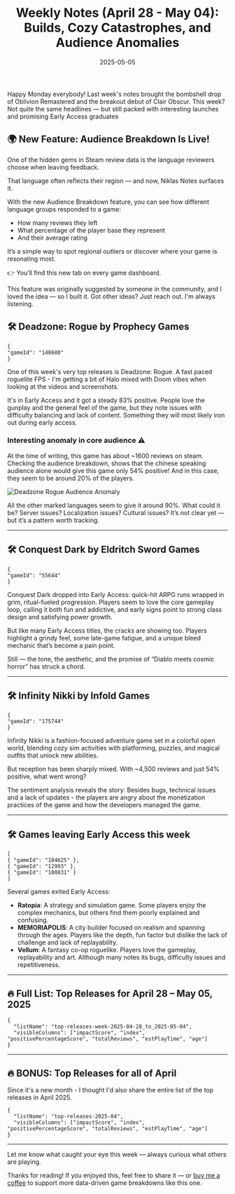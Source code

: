 ﻿---
title: "Weekly Notes (April 28 - May 04): Builds, Cozy Catastrophes, and Audience Anomalies"
slug: "weekly-notes-2025-04-28"
date: "2025-05-05"
description: "Roguelite shooters, fashion RPGs, and Diablo-likes walk into Early Access. Here's what happened — and what players really thought, language by language."
tags: ["Weekly Notes", "Steam Reviews", "Audience Breakdown", "RPG", "April 2025", "Game Analysis", "Early Access", "Conquest Dark", "Infinity Nikki", "Deadzone Rogue"]
image: ""
---

Happy Monday everybody! Last week's notes brought the bombshell drop of Oblivion Remastered and the breakout debut of Clair Obscur. This week? Not quite the same headlines — but still packed with interesting launches and promising Early Access graduates

## 🌍 New Feature: Audience Breakdown Is Live!
One of the hidden gems in Steam review data is the language reviewers choose when leaving feedback.

That language often reflects their region — and now, Niklas Notes surfaces it.

With the new Audience Breakdown feature, you can see how different language groups responded to a game:

* How many reviews they left
* What percentage of the player base they represent
* And their average rating

It’s a simple way to spot regional outliers or discover where your game is resonating most.

👉 You’ll find this new tab on every game dashboard.

This feature was originally suggested by someone in the community, and I loved the idea — so I built it. Got other ideas? Just reach out. I'm always listening.


## 🛠️ Deadzone: Rogue by Prophecy Games

```condensedgamecard
{
"gameId": "148680"
}
```

One of this week's very top releases is Deadzone: Rogue. A fast paced roguelite FPS - I'm getting a bit of Halo mixed with Doom vibes when looking at the videos and screenshots.

It's in Early Access and it got a steady 83% positive. People love the gunplay and the general feel of the game, but they note issues with difficulty balancing and lack of content.
Something they will most likely iron out during early access.

### Interesting anomaly in core audience ⚠️

At the time of writing, this game has about ~1600 reviews on steam.
Checking the audience breakdown, shows that the chinese speaking audience alone would give this game only 54% positive! And in this case, they seem to be around 20% of the players.

![Deadzone Rogue Audience Anomaly](https://media.githubusercontent.com/media/NiklasBorglund/niklasnotes-blog/main/posts/images/weekly-notes/april2025/deadzone-rogue-audience-anomaly.png)

All the other marked languages seem to give it around 90%. What could it be? Server issues? Localization issues? Cultural issues? It’s not clear yet — but it’s a pattern worth tracking.

---

## 🛠️ Conquest Dark by Eldritch Sword Games

```condensedgamecard
{
"gameId": "55644"
}
```

Conquest Dark dropped into Early Access: quick-hit ARPG runs wrapped in grim, ritual-fueled progression. Players seem to love the core gameplay loop, calling it both fun and addictive, and early signs point to strong class design and satisfying power growth.

But like many Early Access titles, the cracks are showing too. Players highlight a grindy feel, some late-game fatigue, and a unique bleed mechanic that’s become a pain point.

Still — the tone, the aesthetic, and the promise of “Diablo meets cosmic horror” has struck a chord.

---

## 🛠️ Infinity Nikki by Infold Games

```condensedgamecard
{
"gameId": "175744"
}
```

Infinity Nikki is a fashion-focused adventure game set in a colorful open world, blending cozy sim activities with platforming, puzzles, and magical outfits that unlock new abilities.

But reception has been sharply mixed. With ~4,500 reviews and just 54% positive, what went wrong?

The sentiment analysis reveals the story: Besides bugs, technical issues and a lack of updates - the players are angry about the monetization practices of the game and how the developers managed the game.

---

## 🛠️ Games leaving Early Access this week

```condensedgamecard-grid
[
{ "gameId": "184625" },
{ "gameId": "12993" },
{ "gameId": "180831" }
]
```

Several games exited Early Access:

- **Ratopia**: A strategy and simulation game. Some players enjoy the complex mechanics, but others find them poorly explained and confusing.
- **MEMORIAPOLIS**: A city builder focused on realism and spanning through the ages. Players like the depth, fun factor but dislike the lack of challenge and lack of replayability.
- **Vellum**: A fantasy co-op roguelike. Players love the gameplay, replayability and art. Although many notes its bugs, difficulty issues and repetitiveness.


---

## 🔥 Full List: Top Releases for April 28 – May 05, 2025

```customlist
{
  "listName": "top-releases-week-2025-04-28_to_2025-05-04",
  "visibleColumns": ["impactScore", "index", "positivePercentageScore", "totalReviews", "estPlayTime", "age"]
}
```

---

## 🔥 BONUS: Top Releases for all of April

Since it's a new month - I thought I'd also share the entire list of the top releases in April 2025.

```customlist
{
  "listName": "top-releases-2025-04",
  "visibleColumns": ["impactScore", "index", "positivePercentageScore", "totalReviews", "estPlayTime", "age"]
}
```

---

Let me know what caught your eye this week — always curious what others are playing.

Thanks for reading! If you enjoyed this, feel free to share it — or [buy me a coffee](https://buymeacoffee.com/niklasnotes) to support more data-driven game breakdowns like this one.